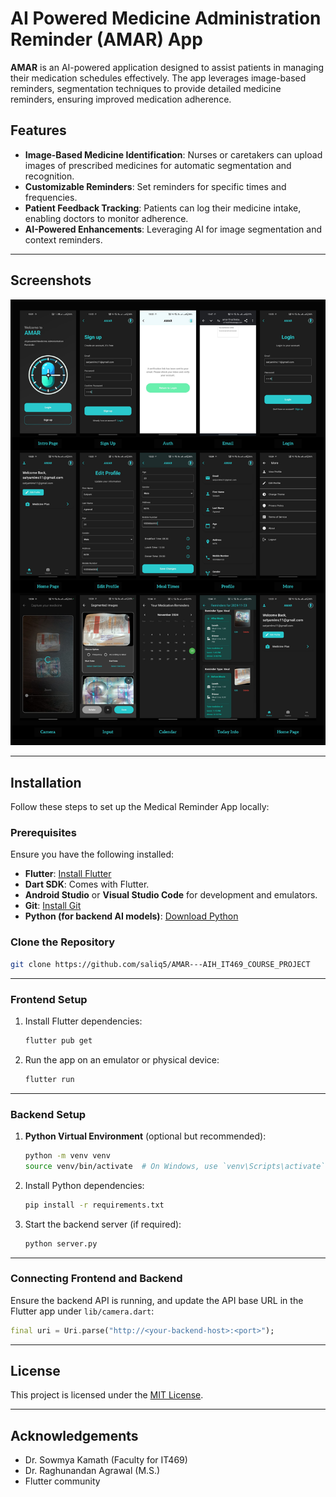 
# AI Powered Medicine Administration Reminder (AMAR) App  

**AMAR** is an AI-powered application designed to assist patients in managing their medication schedules effectively. The app leverages image-based reminders, segmentation techniques to provide detailed medicine reminders, ensuring improved medication adherence.

## Features  
- **Image-Based Medicine Identification**: Nurses or caretakers can upload images of prescribed medicines for automatic segmentation and recognition.  
- **Customizable Reminders**: Set reminders for specific times and frequencies.  
- **Patient Feedback Tracking**: Patients can log their medicine intake, enabling doctors to monitor adherence.  
- **AI-Powered Enhancements**: Leveraging AI for image segmentation and context reminders.

---

## Screenshots  
![amar_app](app.png)

---

## Installation  

Follow these steps to set up the Medical Reminder App locally:  

### Prerequisites  
Ensure you have the following installed:  
- **Flutter**: [Install Flutter](https://flutter.dev/docs/get-started/install)  
- **Dart SDK**: Comes with Flutter.  
- **Android Studio** or **Visual Studio Code** for development and emulators.  
- **Git**: [Install Git](https://git-scm.com/book/en/v2/Getting-Started-Installing-Git)  
- **Python (for backend AI models)**: [Download Python](https://www.python.org/downloads/)  

### Clone the Repository  
```bash  
git clone https://github.com/saliq5/AMAR---AIH_IT469_COURSE_PROJECT
```  

---

### Frontend Setup  

1. Install Flutter dependencies:  
   ```bash  
   flutter pub get  
   ```  

2. Run the app on an emulator or physical device:  
   ```bash  
   flutter run  
   ```  

---

### Backend Setup  

1. **Python Virtual Environment** (optional but recommended):  
   ```bash  
   python -m venv venv  
   source venv/bin/activate  # On Windows, use `venv\Scripts\activate`  
   ```  

2. Install Python dependencies:  
   ```bash  
   pip install -r requirements.txt  
   ```  

3. Start the backend server (if required):  
   ```bash  
   python server.py  
   ```  

---

### Connecting Frontend and Backend  

Ensure the backend API is running, and update the API base URL in the Flutter app under `lib/camera.dart`:  
```dart  
final uri = Uri.parse("http://<your-backend-host>:<port>");  
```  

---

## License  

This project is licensed under the [MIT License](LICENSE).  

---

## Acknowledgements  

- Dr. Sowmya Kamath (Faculty for IT469)
- Dr. Raghunandan Agrawal (M.S.)
- Flutter community
